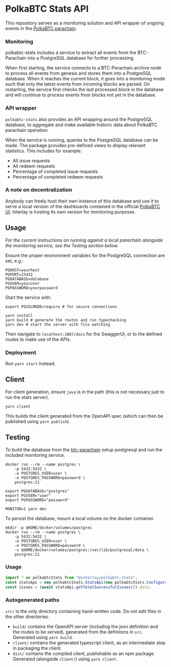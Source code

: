 # PolkaBTC Stats API

This repository serves as a monitoring solution and API wrapper of ongoing events in the [PolkaBTC parachain](https://polkabtc.io/).


### Monitoring

polkabtc-stats includes a service to extract all events from the BTC-Parachain into a PostgreSQL database for further processing.

When first starting, the service connects to a BTC-Parachain archive node to process all events from genesis and stores them into a PostgreSQL database.
When it reaches the current block, it goes into a monitoring mode such that only the latest events from incoming blocks are parsed.
On restarting, the service first checks the last processed block in the database and will continue to process events from blocks not yet in the database.

### API wrapper

`polkabtc-stats` also provides an API wrapping around the PostgreSQL database, to aggregate and make available historic data about PolkaBTC parachain operation.

When the service is running, queries to the PostgreSQL database can be made. The package provides pre-defined views to display relevant statistics.
This includes for example:

- All issue requests
- All redeem requests
- Percentage of completed issue requests
- Percentage of completed redeem requests

### A note on decentralization

Anybody can freely host their own instance of this database and use it to serve a local version of the dashboards contained in the official [PolkaBTC UI](https://github.com/interlay/polkabtc-ui). Interlay is hosting its own version for monitoring purposes.

## Usage

*For the current instructions on running against a local parachain alongside the monitoring service, see the *Testing* section below.*

Ensure the proper environment variables for the PostgreSQL connection are set, e.g.:

```shell
PGHOST=yourhost
PGPORT=15432
PGDATABASE=database
PGUSER=youruser
PGPASSWORD=yourpassword
```

Start the service with:

```shell
export PGSSLMODE=require # for secure connections

yarn install
yarn build # generate the routes and run typechecking
yarn dev # start the server with file watching
```

Then navigate to `localhost:3007/docs` for the SwaggerUI, or to the defined routes to make use of the APIs.

### Deployment

Run `yarn start` instead.

## Client

For client generation, ensure `java` is in the path (this is not necessary just to run the stats server).

```shell
yarn client
```

This builds the client generated from the OpenAPI spec (which can then be published using `yarn publish`).

## Testing

To build the database from the [btc-parachain](https://github.com/interlay/btc-parachain) setup postgresql and run the
included monitoring service.

```shell
docker run --rm --name postgres \
    -p 5432:5432 \
    -e POSTGRES_USER=user \
    -e POSTGRES_PASSWORD=password \
    postgres:11

export PGDATABASE="postgres"
export PGUSER="user"
export PGPASSWORD="password"

MONITOR=1 yarn dev
```

To persist the database, mount a local volume on the docker container.

```shell
mkdir -p $HOME/docker/volumes/postgres
docker run --rm --name postgres \
    -p 5432:5432 \
    -e POSTGRES_USER=user \
    -e POSTGRES_PASSWORD=password \
    -v $HOME/docker/volumes/postgres:/var/lib/postgresql/data \
    postgres:11
```

### Usage

```typescript
import * as polkabtcStats from "@interlay/polkabtc-stats";
const statsApi = new polkabtcStats.StatsApi(new polkabtcStats.Configuration({ basePath: "http://localhost:3001" }));
const issues = (await statsApi.getTotalSuccessfulIssues()).data;
```

### Autogenerated paths

`src/` is the only directory containing hand-written code. Do not edit files in the other directories.

* `build/` contains the OpenAPI server (including the json definition and the routes to be served), generated from the definitons in `src`. Generated using `yarn build`.
* `client/` contains the generated typescript client, as an intermediate step in packaging the client.
* `dist/` contains the compiled client, publishable as an npm package. Generated (alongside `client/`) using `yarn client`.
